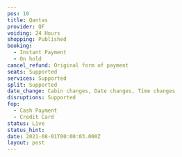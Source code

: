 ```yaml
---
pos: 10
title: Qantas
provider: QF
voiding: 24 Hours
shopping: Published
booking: 
  - Instant Payment
  - On hold
cancel_refund: Original form of payment
seats: Supported
services: Supported
split: Supported
date_change: Cabin changes, Date changes, Time changes
disruptions: Supported
fop:
  - Cash Payment
  - Credit Card
status: Live
status_hint: 
date: 2021-08-01T00:00:03.000Z
layout: post
---
```

